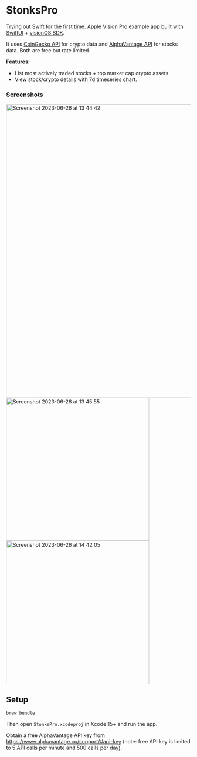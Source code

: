 # StonksPro

Trying out Swift for the first time. Apple Vision Pro example app built with [SwiftUI](https://developer.apple.com/xcode/swiftui/) + [visionOS SDK](https://developer.apple.com/documentation/visionos/).

It uses [CoinGecko API](https://www.coingecko.com/en/api) for crypto data and [AlphaVantage API](https://www.alphavantage.co/) for stocks data. Both are free but rate limited.

**Features:**
- List most actively traded stocks + top market cap crypto assets.
- View stock/crypto details with 7d timeseries chart.

### Screenshots

<img width="800" alt="Screenshot 2023-06-26 at 13 44 42" src="https://github.com/6/StonksPro/assets/158675/6a745cde-22b6-4b35-9e8e-29988a428871">
<img width="390" alt="Screenshot 2023-06-26 at 13 45 55" src="https://github.com/6/StonksPro/assets/158675/373a476d-1f94-4a76-9826-74fd581d7afc"> <img width="390" alt="Screenshot 2023-06-26 at 14 42 05" src="https://github.com/6/StonksPro/assets/158675/aaebb58d-0963-47fa-bd5c-9a6d8dff8163">

## Setup

```
brew bundle
```

Then open `StonksPro.xcodeproj` in Xcode 15+ and run the app.

Obtain a free AlphaVantage API key from https://www.alphavantage.co/support/#api-key (note: free API key is limited to 5 API calls per minute and 500 calls per day).

